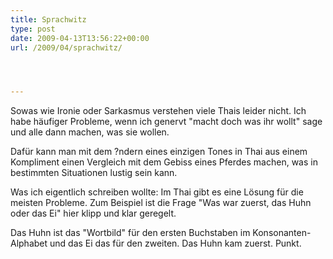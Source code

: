 ```yaml
---
title: Sprachwitz
type: post
date: 2009-04-13T13:56:22+00:00
url: /2009/04/sprachwitz/




---
```

Sowas wie Ironie oder Sarkasmus verstehen viele Thais leider nicht. Ich habe häufiger Probleme, wenn ich genervt "macht doch was ihr wollt" sage und alle dann machen, was sie wollen.

Dafür kann man mit dem ?ndern eines einzigen Tones in Thai aus einem Kompliment einen Vergleich mit dem Gebiss eines Pferdes machen, was in bestimmten Situationen lustig sein kann.

Was ich eigentlich schreiben wollte: Im Thai gibt es eine Lösung für die meisten Probleme. Zum Beispiel ist die Frage "Was war zuerst, das Huhn oder das Ei" hier klipp und klar geregelt.

Das Huhn ist das "Wortbild" für den ersten Buchstaben im Konsonanten-Alphabet und das Ei das für den zweiten. Das Huhn kam zuerst. Punkt.
